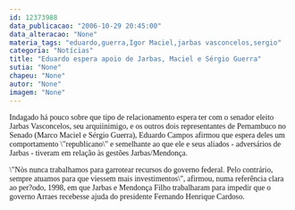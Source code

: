 ```yaml
---
id: 12373988
data_publicacao: "2006-10-29 20:45:00"
data_alteracao: "None"
materia_tags: "eduardo,guerra,Igor Maciel,jarbas vasconcelos,sergio"
categoria: "Notícias"
title: "Eduardo espera apoio de Jarbas, Maciel e Sérgio Guerra"
sutia: "None"
chapeu: "None"
autor: "None"
imagem: "None"
---
```

<p><P><FONT face=Verdana>Indagado há pouco sobre que tipo de relacionamento espera ter com o senador eleito Jarbas Vasconcelos, seu arquiinimigo, e os outros dois representantes de Pernambuco no Senado (Marco Maciel e Sérgio Guerra), Eduardo Campos afirmou que espera deles um comportamento \"republicano\" e semelhante ao que ele e seus aliados - adversários de Jarbas - tiveram em relação às gestões Jarbas/Mendonça.</FONT></P></p>
<p><P><FONT face=Verdana>\"Nòs nunca trabalhamos para garrotear recursos do governo federal. Pelo contrário, sempre atuamos para que viessem mais investimentos\", afirmou, numa referência clara ao per?odo, 1998, em que Jarbas e Mendonça Filho trabalharam para impedir que o governo Arraes recebesse ajuda do presidente Fernando Henrique Cardoso.</FONT></P> </p>
